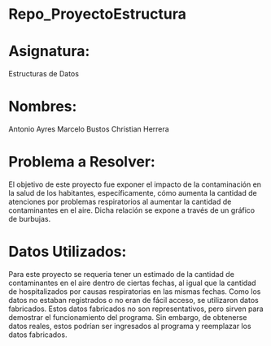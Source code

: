 # Repo_ProyectoEstructura


# Asignatura: 
Estructuras de Datos

# Nombres:
Antonio Ayres
Marcelo Bustos
Christian Herrera


# Problema a Resolver:
El objetivo de este proyecto fue exponer el impacto de la contaminación en la salud de los habitantes, específicamente, cómo aumenta la cantidad de atenciones por problemas respiratorios al aumentar la cantidad de contaminantes en el aire. Dicha relación se expone a través de un gráfico de burbujas. 

# Datos Utilizados:
Para este proyecto se requeria tener un estimado de la cantidad de contaminantes en el aire dentro de ciertas fechas, al igual que la cantidad de hospitalizados por causas respiratorias en las mismas fechas. Como los datos no estaban registrados o no eran de fácil acceso, se utilizaron datos fabricados. Estos datos fabricados no son representativos, pero sirven para demostrar el funcionamiento del programa. Sin embargo, de obtenerse datos reales, estos podrían ser ingresados al programa y reemplazar los datos fabricados.


